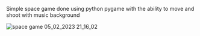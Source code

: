 Simple space game done using python pygame with the ability to move and shoot with music background



![space game 05_02_2023 21_16_02](https://user-images.githubusercontent.com/123671958/216842723-9948fec1-8bd2-42a1-91bd-dd63791123a3.png)

